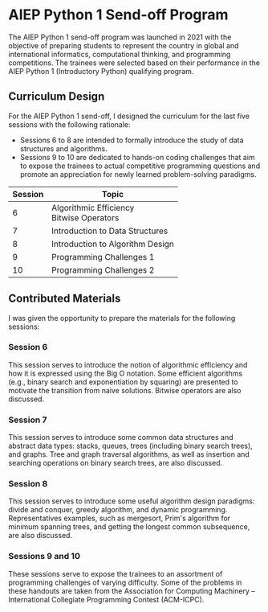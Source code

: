 # AIEP Python 1 Send-off Program
The AIEP Python 1 send-off program was launched in 2021 with the objective of preparing students to represent the country in global and international informatics, computational thinking, and programming competitions. The trainees were selected based on their performance in the AIEP Python 1 (Introductory Python) qualifying program.

## Curriculum Design
For the AIEP Python 1 send-off, I designed the curriculum for the last five sessions with the following rationale:
- Sessions 6 to 8 are intended to formally introduce the study of data structures and algorithms.
- Sessions 9 to 10 are dedicated to hands-on coding challenges that aim to expose the trainees to actual competitive programming questions and promote an appreciation for newly learned problem-solving paradigms.

Session | Topic
-- | --
6 | Algorithmic Efficiency<br>Bitwise Operators
7 | Introduction to Data Structures
8 | Introduction to Algorithm Design
9 | Programming Challenges 1
10 | Programming Challenges 2

## Contributed Materials
I was given the opportunity to prepare the materials for the following sessions:

### Session 6
This session serves to introduce the notion of algorithmic efficiency and how it is expressed using the Big O notation. Some efficient algorithms (e.g., binary search and exponentiation by squaring) are presented to motivate the transition from naive solutions. Bitwise operators are also discussed.

### Session 7
This session serves to introduce some common data structures and abstract data types: stacks, queues, trees (including binary search trees), and graphs. Tree and graph traversal algorithms, as well as insertion and searching operations on binary search trees, are also discussed.

### Session 8
This session serves to introduce some useful algorithm design paradigms: divide and conquer, greedy algorithm, and dynamic programming. Representatives examples, such as mergesort, Prim's algorithm for minimum spanning trees, and getting the longest common subsequence, are also discussed.

### Sessions 9 and 10
These sessions serve to expose the trainees to an assortment of programming challenges of varying difficulty. Some of the problems in these handouts are taken from the Association for Computing Machinery – International Collegiate Programming Contest (ACM-ICPC).
